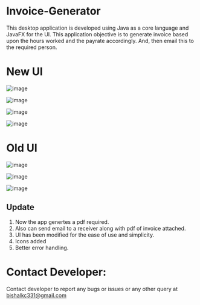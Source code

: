 # Invoice-Generator 
This desktop application is developed using Java as a core language and JavaFX for the UI. 
This application objective is to generate invoice based upon the hours worked and the payrate accordingly. 
And, then email this to the required person.
# New UI
![image](https://user-images.githubusercontent.com/35174206/160814336-3ca2ad9a-823f-468d-af4b-5c60d9d7831c.png)

![image](https://user-images.githubusercontent.com/35174206/160814412-a12ebe78-55e9-4451-8f4e-e220a96e0ba1.png)

![image](https://user-images.githubusercontent.com/35174206/160814523-7aad3038-321e-490d-9ef3-8215c7bd659a.png)

![image](https://user-images.githubusercontent.com/35174206/160814573-ca3db426-c95e-47f0-a1e2-40d8ce44983e.png)

# Old UI
![image](https://user-images.githubusercontent.com/35174206/158054908-376ab5c7-cf4b-4600-ba28-dd89ae288120.png)

![image](https://user-images.githubusercontent.com/35174206/158054919-4c9edfc3-ee44-4a89-b2e4-a6518a69b5a5.png)

![image](https://user-images.githubusercontent.com/35174206/158054936-cbf35459-1c7e-4640-a75a-aa46d8291187.png)

## Update
1. Now the app genertes a pdf required.
2. Also can send email to a receiver along with pdf of invoice attached.
3. UI has been modified for the ease of use and simplicity.
4. Icons added
5. Better error handling.

# Contact Developer:
Contact developer to report any bugs or issues or any other query at bishalkc331@gmail.com
